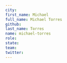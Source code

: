 ```yaml
---
city:
first_name: Michael
full_name: Michael Torres
github:
last_name: Torres
name: michael-torres
role:
state:
team:
twitter:
---
```

